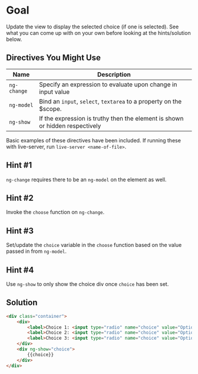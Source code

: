 # Goal
Update the view to display the selected choice (if one is selected). See what you can come up with on your own before looking at the hints/solution below.

## Directives You Might Use
| Name | Description |
| ---- | ----------- |
|`ng-change`| Specify an expression to evaluate upon change in input value |
|`ng-model`| Bind an `input`, `select`, `textarea` to a property on the $scope. |
|`ng-show`| If the expression is truthy then the element is shown or hidden respectively |

Basic examples of these directives have been included. If running these with live-server, run `live-server <name-of-file>`.

## Hint #1
`ng-change` requires there to be an `ng-model` on the element as well. 

## Hint #2
Invoke the `choose` function on `ng-change`.

## Hint #3
Set/update the `choice` variable in the `choose` function based on the value passed in from `ng-model`.

## Hint #4
Use `ng-show` to only show the choice div once `choice` has been set.

## Solution
```html
<div class="container">
	<div>
		<label>Choice 1: <input type="radio" name="choice" value="Option 1" ng-model="choice1" ng-change="choose(choice1)"></label><br>
		<label>Choice 2: <input type="radio" name="choice" value="Option 2" ng-model="choice2" ng-change="choose(choice2)"></label><br>
		<label>Choice 3: <input type="radio" name="choice" value="Option 3" ng-model="choice3" ng-change="choose(choice3)"></label><br>
	</div>
	<div ng-show="choice">
		{{choice}}
	</div>
</div>
```

